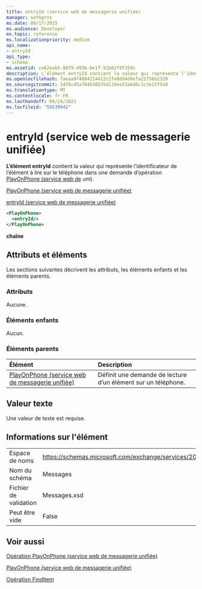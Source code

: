 ```yaml
---
title: entryId (service web de messagerie unifiée)
manager: sethgros
ms.date: 09/17/2015
ms.audience: Developer
ms.topic: reference
ms.localizationpriority: medium
api_name:
- entryId
api_type:
- schema
ms.assetid: ce62eab5-0079-493b-be1f-52b62fdf35dc
description: L’élément entryId contient la valeur qui représente l’identificateur de l’élément à lire sur le téléphone dans une demande d’opération PlayOnPhone (service web de um).
ms.openlocfilehash: faeaa9f4684214412c2fa0dd4d4efa22756b2320
ms.sourcegitcommit: 54f6cd5a704b36b76d110ee53a6d6c1c3e15f5a9
ms.translationtype: MT
ms.contentlocale: fr-FR
ms.lasthandoff: 09/24/2021
ms.locfileid: "59539942"
---
```

# <a name="entryid-um-web-service"></a>entryId (service web de messagerie unifiée)

**L’élément entryId** contient la valeur qui représente l’identificateur de l’élément à lire sur le téléphone dans une demande d’opération [PlayOnPhone (service web de](playonphone-operation-um-web-service.md) um). 
  
[PlayOnPhone (service web de messagerie unifiée)](playonphone-um-web-service.md)
  
[entryId (service web de messagerie unifiée)](entryid-um-web-service.md)
  
```xml
<PlayOnPhone>
  <entryId/>
</PlayOnPhone>
```

 **chaîne**
## <a name="attributes-and-elements"></a>Attributs et éléments

Les sections suivantes décrivent les attributs, les éléments enfants et les éléments parents.
  
### <a name="attributes"></a>Attributs

Aucune.
  
### <a name="child-elements"></a>Éléments enfants

Aucun.
  
### <a name="parent-elements"></a>Éléments parents

|**Élément**|**Description**|
|:-----|:-----|
|[PlayOnPhone (service web de messagerie unifiée)](playonphone-um-web-service.md) <br/> |Définit une demande de lecture d’un élément sur un téléphone.  <br/> |
   
## <a name="text-value"></a>Valeur texte

Une valeur de texte est requise.
  
## <a name="element-information"></a>Informations sur l'élément

|||
|:-----|:-----|
|Espace de noms  <br/> |https://schemas.microsoft.com/exchange/services/2006/messages  <br/> |
|Nom du schéma  <br/> |Messages  <br/> |
|Fichier de validation  <br/> |Messages.xsd  <br/> |
|Peut être vide  <br/> |False  <br/> |
   
## <a name="see-also"></a>Voir aussi



[Opération PlayOnPhone (service web de messagerie unifiée)](playonphone-operation-um-web-service.md)
  
[PlayOnPhone (service web de messagerie unifiée)](playonphone-um-web-service.md)
  
[Opération FindItem](finditem-operation.md)

